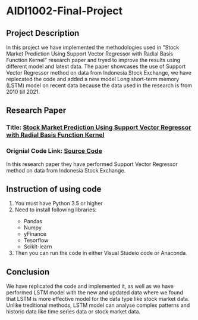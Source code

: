 # AIDI1002-Final-Project

## Project Description
In this project we have implemented the methodologies used in "Stock Market Prediction Using Support Vector Regressor with Radial Basis Function Kernel" research paper and tryed to improve the results using different model and latest data. The paper showcases the use of Support Vector Regressor method on data from Indonesia Stock Exchange, we have replecated the code and added a new model Long short-term memory (LSTM) model on recent data because the data used in the research is from 2010 till 2021.

## Research Paper
<h3>Title: <a href= "https://dl.acm.org/doi/abs/10.1145/3512388.3512444">Stock Market Prediction Using Support Vector Regressor with Radial Basis Function Kernel</a></h3>
<h3>Orignial Code Link: <a href= "https://github.com/K6RTCS/Stock-Market-Prediction-RBF">Source Code</a></h3>
In this research paper they have performed Support Vector Regressor method on data from Indonesia Stock Exchange.

<!---## Original Code Implimentation
In the original code they have sourced the data from yahoo finance using yahoo finance API, and they have used data from 2010 till 2021. They have tried to implement Support vector regression on the data by splitting the data into two sets one train set which includes data from 2010  to 2019 and the other test set includes data from 2020 to 2021.
### For the train set results were:
<ul>
    <li><b>Root Mean Square Error:</b>179.17</li>
    <li><b>R2:</b>1.0</li>
    <li><b>Mean Absolute Error:</b>1.48</li>
</ul>

### For the test set results were:
<ul>
    <li><b>Root Mean Square Error:</b>228.79</li>
    <li><b>R2:</b>0.99</li>
    <li><b>Mean Absolute Error:</b>13.80</li>
</ul>

## Updating and implementing different model
We have first tried to replicate the code and provide the same output, then we implemented the Long short-term memory (LSTM) model and we also updated the data till 2024, so in the new code we used data from 2015 till 2024. Also, we tried to implement the new code the same way as the research, we created two sets of data and implemented the LSTM model, And our results were:
### For the train set results were:
<ul>
    <li><b>Root Mean Square Error:</b>94.25</li>
    <li><b>R2:</b>0.97</li>
    <li><b>Mean Absolute Error:</b>79.30</li>
</ul>

### For the test set results were:
<ul>
    <li><b>Root Mean Square Error:</b>141.40</li>
    <li><b>R2:</b>0.88</li>
    <li><b>Mean Absolute Error:</b>116.50</li>
</ul>--->

## Instruction of using code
<ol>
    <li>You must have Python 3.5 or higher</li>
    <li>Need to install following libraries:</li>
    <ul>
        <li>Pandas</li>
        <li>Numpy</li>
        <li>yFinance</li>
        <li>Tesorflow</li>
        <li>Scikit-learn</li>
    </ul>
    <li>Then you can run the code in either Visual Studeio code or Anaconda.</li>
</ol>

## Conclusion
We have replicated the code and implemented it, as well as we have performed LSTM model with the new and updated data where we found that LSTM is more effective model for the data type like stock market data. Unlike treditional methods, LSTM model can analyse complex patterns and historic data like time series data or stock market data.